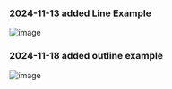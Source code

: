 ### 2024-11-13 added Line Example
![image](https://github.com/user-attachments/assets/5e4af8b8-711d-423a-9a4a-d888301ed73c)

### 2024-11-18 added outline example
![image](https://github.com/user-attachments/assets/d8b7184d-19e2-403a-8b47-e5e6d43f9d9b)
